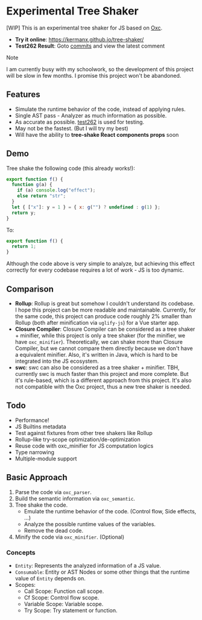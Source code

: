 # Experimental Tree Shaker

\[WIP\] This is an experimental tree shaker for JS based on [Oxc](https://oxc.rs).

- **Try it online**: https://kermanx.github.io/tree-shaker/
- **Test262 Result**: Goto [commits](https://github.com/KermanX/tree-shaker/commits/main/) and view the latest comment

> [!NOTE]
> 
> I am currently busy with my schoolwork, so the development of this project will be slow in few months. I promise this project won't be abandoned.

## Features

- Simulate the runtime behavior of the code, instead of applying rules.
- Single AST pass - Analyzer as much information as possible.
- As accurate as possible. [test262](https://github.com/tc39/test262) is used for testing.
- May not be the fastest. (But I will try my best)
- Will have the ability to **tree-shake React components props** soon

## Demo

Tree shake the following code (this already works!):

```js
export function f() {
  function g(a) {
    if (a) console.log("effect");
    else return "str";
  }
  let { ["x"]: y = 1 } = { x: g("") ? undefined : g(1) };
  return y;
}
```

To:

```js
export function f() {
  return 1;
}
```

Although the code above is very simple to analyze, but achieving this effect correctly for every codebase requires a lot of work - JS is too dynamic.

## Comparison

- **Rollup**: Rollup is great but somehow I couldn't understand its codebase. I hope this project can be more readable and maintainable. Currently, for the same code, this project can produce code roughly 2% smaller than Rollup (both after minification via `uglify-js`) for a Vue starter app.
- **Closure Compiler**: Closure Compiler can be considered as a tree shaker + minifier, while this project is only a tree shaker (for the minifier, we have `oxc_minifier`). Theoretically, we can shake more than Closure Compiler, but we cannot compare them directly because we don't have a equivalent minifier. Also, it's written in Java, which is hard to be integrated into the JS ecosystem.
- **swc**: swc can also be considered as a tree shaker + minifier. TBH, currently swc is much faster than this project and more complete. But it's rule-based, which is a different approach from this project. It's also not compatible with the Oxc project, thus a new tree shaker is needed.

## Todo

- Performance!
- JS Builtins metadata
- Test against fixtures from other tree shakers like Rollup
- Rollup-like try-scope optimization/de-optimization
- Reuse code with oxc_minifier for JS computation logics
- Type narrowing
- Multiple-module support

## Basic Approach

1. Parse the code via `oxc_parser`.
2. Build the semantic information via `oxc_semantic`.
3. Tree shake the code.
   - Emulate the runtime behavior of the code. (Control flow, Side effects, ...)
   - Analyze the possible runtime values of the variables.
   - Remove the dead code.
4. Minify the code via `oxc_minifier`. (Optional)

### Concepts

- `Entity`: Represents the analyzed information of a JS value.
- `Consumable`: Entity or AST Nodes or some other things that the runtime value of `Entity` depends on.
- Scopes:
  - Call Scope: Function call scope.
  - Cf Scope: Control flow scope.
  - Variable Scope: Variable scope.
  - Try Scope: Try statement or function.
